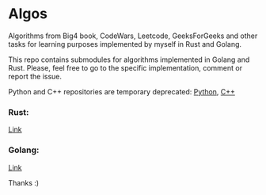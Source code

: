 # Algos

Algorithms from Big4 book, CodeWars, Leetcode, GeeksForGeeks and other tasks for learning purposes implemented by myself in Rust and Golang.

This repo contains submodules for algorithms implemented in Golang and Rust. Please, feel free to go to the specific implementation, comment or report the issue.

Python and C++ repositories are temporary deprecated: [Python](https://github.com/48d90782/Algos_Python), [C++](https://github.com/48d90782/Algos_C)

### Rust:
[Link](Algos_Rust/README.md)

### Golang:
[Link](Algos_Go/README.md)

Thanks :) 
